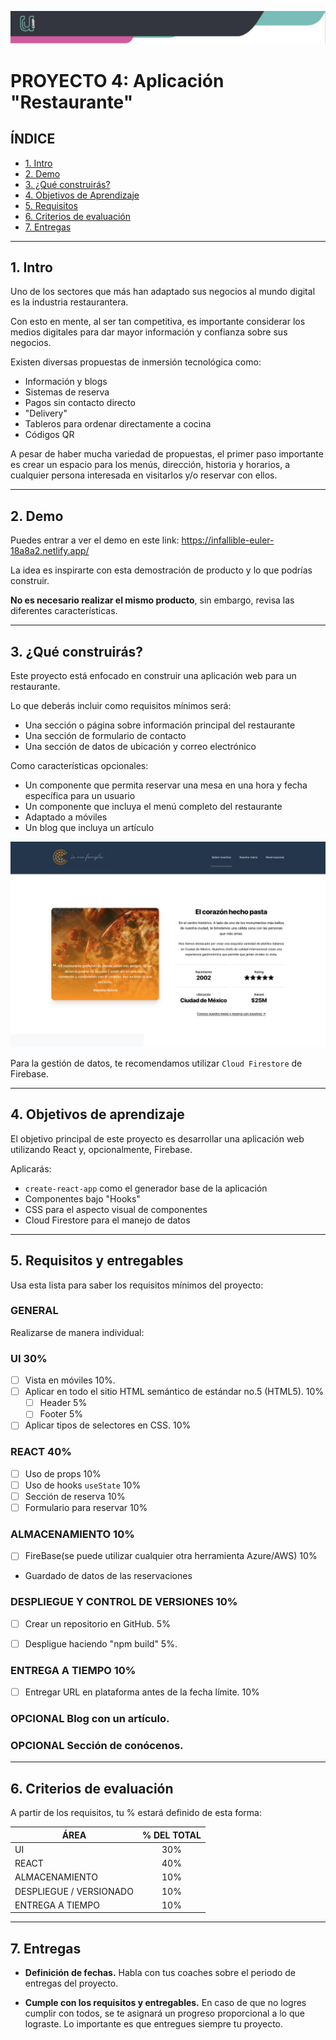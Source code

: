 ![Banner](./imagenes/banner.png)

# PROYECTO 4: Aplicación "Restaurante"

## **ÍNDICE**

* [1. Intro](#1-intro)
* [2. Demo](#2-demo)
* [3. ¿Qué construirás?](#3-qu%C3%A9-construir%C3%A1s)
* [4. Objetivos de Aprendizaje](#4-objetivos-de-aprendizaje)
* [5. Requisitos](#5-requisitos-y-entregables)
* [6. Criterios de evaluación](#6-criterios-de-evaluaci%C3%B3n)
* [7. Entregas](#7-entregas)

****

## 1. Intro

Uno de los sectores que más han adaptado sus negocios al mundo digital es la industria restaurantera.

Con esto en mente, al ser tan competitiva, es importante considerar los medios digitales para dar mayor información y confianza sobre sus negocios.

Existen diversas propuestas de inmersión tecnológica como:

- Información y blogs
- Sistemas de reserva
- Pagos sin contacto directo
- "Delivery"
- Tableros para ordenar directamente a cocina
- Códigos QR

A pesar de haber mucha variedad de propuestas, el primer paso importante es crear un espacio para los menús, dirección, historia y horarios, a cualquier persona interesada en visitarlos y/o reservar con ellos.

****

## 2. Demo

Puedes entrar a ver el demo en este link: https://infallible-euler-18a8a2.netlify.app/

La idea es inspirarte con esta demostración de producto y lo que podrías construir. 

**No es necesario realizar el mismo producto**, sin embargo, revisa las diferentes características.

****

## 3. ¿Qué construirás?

Este proyecto está enfocado en construir una aplicación web para un restaurante.

Lo que deberás incluir como requisitos mínimos será:

- Una sección o página sobre información principal del restaurante
- Una sección de formulario de contacto
- Una sección de datos de ubicación y correo electrónico

Como características opcionales:

- Un componente que permita reservar una mesa en una hora y fecha específica para un usuario
- Un componente que incluya el menú completo del restaurante
- Adaptado a móviles
- Un blog que incluya un artículo

![imagen](./imagenes/demo.png)


Para la gestión de datos, te recomendamos utilizar `Cloud Firestore` de Firebase. 

****

## 4. Objetivos de aprendizaje

El objetivo principal de este proyecto es desarrollar una aplicación web utilizando React y, opcionalmente, Firebase.

Aplicarás:

- `create-react-app` como el generador base de la aplicación
- Componentes bajo "Hooks"
- CSS para el aspecto visual de componentes
- Cloud Firestore para el manejo de datos

****

## 5. Requisitos y entregables

Usa esta lista para saber los requisitos mínimos del proyecto:

### GENERAL

Realizarse de manera individual:

### UI 30%
- [ ] Vista en móviles 10%.
- [ ] Aplicar en todo el sitio HTML semántico de estándar no.5 (HTML5). 10%
  - [ ] Header 5%
  - [ ] Footer 5%
- [ ] Aplicar tipos de selectores en CSS. 10%

### REACT 40%
- [ ] Uso de props 10%
- [ ] Uso de hooks `useState` 10%
- [ ] Sección de reserva 10%
- [ ] Formulario para reservar 10% 

### ALMACENAMIENTO 10%
- [ ] FireBase(se puede utilizar cualquier otra herramienta Azure/AWS) 10%
* Guardado de datos de las reservaciones 

### DESPLIEGUE Y CONTROL DE VERSIONES 10%
- [ ] Crear un repositorio en GitHub. 5%
- [ ] Despligue haciendo "npm build" 5%.


### ENTREGA A TIEMPO 10%
- [ ] Entregar URL en plataforma antes de la fecha límite. 10%

### OPCIONAL Blog con un artículo.
### OPCIONAL Sección de conócenos.

****

## 6. Criterios de evaluación

A partir de los requisitos, tu % estará definido de esta forma:

| ÁREA       | % DEL TOTAL |
| ------------- |:-------------:|
| UI      | 30%     |
| REACT      | 40%     |
| ALMACENAMIENTO      | 10%     |
| DESPLIEGUE / VERSIONADO| 10%      |
| ENTREGA A TIEMPO | 10%      |

****

## 7. Entregas

- **Definición de fechas.** Habla con tus coaches sobre el periodo de entregas del proyecto.

- **Cumple con los requisitos y entregables.** En caso de que no logres cumplir con todos, se te asignará un progreso proporcional a lo que lograste. Lo importante es que entregues siempre tu proyecto.
